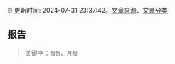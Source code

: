 :alarm_clock: 更新时间: 2024-07-31 23:37:42。[文章来源](/README.md)、[文章分类](/TAGS.md)

## 报告


> 关键字：`报告`、`月报`



